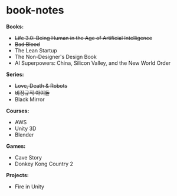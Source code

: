 # book-notes

<b> Books: </b>
<ul>
  <li><strike>Life 3.0: Being Human in the Age of Artificial Intelligence</strike></li>
  <li><strike>Bad Blood </strike></li>
  <li> The Lean Startup </li>
  <li> The Non-Designer's Design Book </li>
  <li> AI Superpowers: China, Silicon Valley, and the New World Order </li>
</ul>

<b> Series: </b>
<ul>
  <li><strike>Love, Death & Robots</strike></li>
  <li><strike>비정규직 아이돌</strike></li>
  <li>Black Mirror</li>
</ul>

<b> Courses: </b>
<ul>
  <li>AWS</li>
  <li>Unity 3D</li>
  <li>Blender</li>
</ul>

<b> Games: </b>
<ul>
  <li>Cave Story</li>
  <li>Donkey Kong Country 2</li>
</ul>

<b> Projects: </b>
<ul>
  <li>Fire in Unity</li>
</ul>
